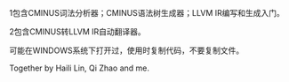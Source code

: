 1包含CMINUS词法分析器；CMINUS语法树生成器；LLVM IR编写和生成入门。

2包含CMINUS转LLVM IR自动翻译器。

可能在WINDOWS系统下打开过，使用时复制代码，不要复制文件。

Together by Haili Lin, Qi Zhao and me.
